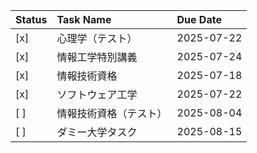 | Status | Task Name   | Due Date   |
| :----- | :---------- | :--------- |
| [x]    | 心理学（テスト）    | 2025-07-22 |
| [x]    | 情報工学特別講義    | 2025-07-24 |
| [x]    | 情報技術資格      | 2025-07-18 |
| [x]    | ソフトウェア工学    | 2025-07-22 |
| [ ]    | 情報技術資格（テスト） | 2025-08-04 |
| [ ]    | ダミー大学タスク    | 2025-08-15 |
